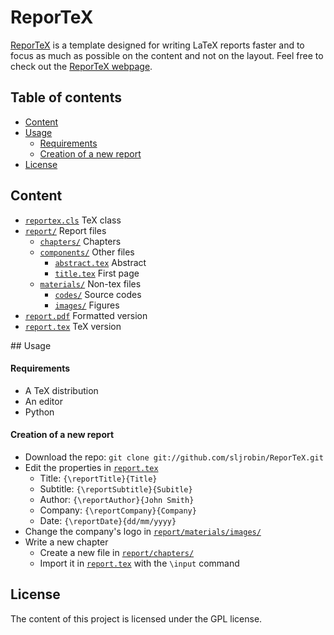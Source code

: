 # ReporTeX
[ReporTeX] is a template designed for writing LaTeX reports faster and to focus as much as possible on the content and not on the layout. Feel free to check out the [ReporTeX webpage].

## Table of contents
* [Content]
* [Usage]
    * [Requirements]
    * [Creation of a new report]
* [License]

## Content
* [`reportex.cls`] TeX class
* [`report/`] Report files
    * [`chapters/`] Chapters
    * [`components/`] Other files
        * [`abstract.tex`] Abstract
        * [`title.tex`] First page
    * [`materials/`] Non-tex files
        * [`codes/`] Source codes
        * [`images/`] Figures
* [`report.pdf`] Formatted version
* [`report.tex`] TeX version

## Usage
#### Requirements
* A TeX distribution
* An editor
* Python

#### Creation of a new report
* Download the repo: `git clone git://github.com/sljrobin/ReporTeX.git`
* Edit the properties in [`report.tex`]
    * Title: `{\reportTitle}{Title}`
    * Subtitle: `{\reportSubtitle}{Subitle}`
    * Author: `{\reportAuthor}{John Smith}`
    * Company: `{\reportCompany}{Company}`
    * Date: `{\reportDate}{dd/mm/yyyy}`
* Change the company's logo in [`report/materials/images/`]
* Write a new chapter
    * Create a new file in [`report/chapters/`]
    * Import it in [`report.tex`] with the `\input` command

## License
The content of this project is licensed under the GPL license.


[Content]: /README.md#content "Content"
[Usage]: /README.md#usage "Usage"
[Requirements]: /README.md#requirements "Requirements"
[Creation of a new report]: /README.md#creation-of-a-new-report "Creation of a new report"
[License]: /README.md#license "License"

[`reportex.cls`]: /reportex.cls "reportex.cls"
[`report/`]: /report/ "report/"
[`chapters/`]: /report/chapters/ "chapters/"
[`components/`]: /report/components/ "components/"
[`abstract.tex`]: /report/components/abstract.tex "abstract.tex"
[`title.tex`]: /report/components/title.tex "title.tex"
[`materials/`]: /report/materials/ "materials/"
[`codes/`]: /report/materials/codes/ "codes/"
[`images/`]: /report/materials/images/ "images/"
[`report.pdf`]: https://github.com/sljrobin/ReporTeX/raw/master/report.pdf "report.pdf"
[`report.tex`]: /report.tex "report.tex"
[`report/chapters/`]: /report/chapters/ "report/chapters/"
[`report/materials/images/`]: /report/materials/images/ "report/materials/images/"

[ReporTeX]: https://github.com/sljrobin/ReporTeX "ReporTeX"
[ReporTeX webpage]: http://work.sljrobin.com/reportex "ReporTeX webpage"
